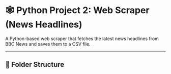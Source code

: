 # 🕸️ Python Project 2: Web Scraper (News Headlines)

A Python-based web scraper that fetches the latest news headlines from BBC News and saves them to a CSV file.

---

## 📁 Folder Structure

